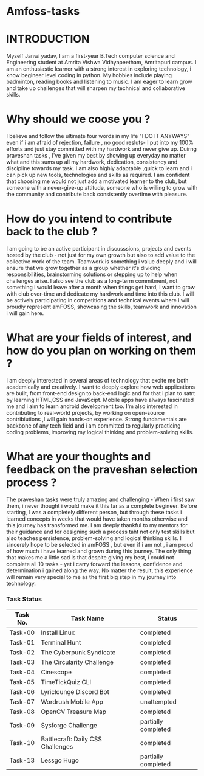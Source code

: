 # Amfoss-tasks
# INTRODUCTION
Myself Janwi yadav, I am a first-year B.Tech computer science and Engineering student at Amrita Vishwa Vidhyapeetham, Amritapuri campus. I am an enthusiastic learner with a strong interest in exploring technology, i know begineer level coding in python. My hobbies include playing badminton, reading books and listening to music. I am eager to learn grow and take up challenges that will sharpen my technical and collaborative skills.
# Why should we coose you ?
I believe and follow the ultimate four words in my life "I DO IT ANYWAYS" even if i am afraid of rejection, failure , no good resluts- I put into my 100% efforts and just stay committed with my hardwork and never give up. Duirng praveshan tasks , I've given my best by showing up everyday no matter what and this sums up all my hardwork, dedication, consistency and discipline towards my task. I am also highly adaptable ,quick to learn and i can pick up new tools, technologies and skills as required. I am confident that choosing me would not just add a motivated learner to the club, but someone with a never-give-up attitude, someone who is willing to grow with the community and contribute back consistently overtime with pleasure.
# How do you intend to contribute back to the club ?
I am going to be an active participant in discusssions, projects and events hosted by the club - not just for my own growth but also to add value to the collective work of the team. Teamwork is something i value deeply and i will ensure that we grow together as a group whether it's dividing responsibilities, brainstorming solutions or stepping up to help when challenges arise. I also see the club as a long-term commitment, not something i would leave after a month when things get hard, I want to grow with club over-time and dedicate my hardwork and time into this club. I will be actively participating in competitions and technical events where i will proudly represent amFOSS, showcasing the skills, teamwork and innovation i will gain here.
# What are your fields of interest, and how do you plan on working on them ?
I am deeply interested in several areas of technology that excite me both academically and creatively. I want to deeply explore how web applications are built, from front-end design to back-end logic and for that i plan to satrt by learning HTML,CSS and JavaScipt. Mobile apps have always fascinated me and i aim to learn android development too. I'm also interested in contributing to real-world projects, by working on open-source contribiutions ,I will gain hands-on experience. Strong fundamentals are backbone of any tech field and i am committed to regularly practicing coding problems, improving my logical thinking and problem-solving skills.
# What are your thoughts and feedback on the praveshan selection process ?
The praveshan tasks were truly amazing and challenging - When i first saw them, i never thought i would make it this far as a complete begineer. Before starting, I was a completely different person, but through these tasks i learned concepts in weeks that would have taken months otherwise and this journey has transformed me. I am deeply thankful to my mentors for their guidance and for designing such a process taht not only test skills but also teaches persistence, problem-solving and logical thinking skills. I sincerely hope to be selected in amFOSS , but even if i am not , i am proud of how much i have learned and grown during this journey. The only thing that makes me a little sad is that despite giving my best, i could not complete all 10 tasks - yet i carry forward the lessons, confidence and determination i gained along the way. No matter the result, this experience will remain very special to me as the first big step in my journey into technology.  
### Task Status  

| Task No. | Task Name                          | Status       |
|----------|------------------------------------|--------------|
| Task-00  | Install Linux                      |completed     |
| Task-01  | Terminal Hunt                      |completed     |
| Task-02  | The Cyberpunk Syndicate            |completed     |
| Task-03  | The Circularity Challenge          |completed     |
| Task-04  | Cinescope                          |completed     |
| Task-05  | TimeTickQuiz CLI                   |completed     |
| Task-06  | Lyriclounge Discord Bot            |completed     |
| Task-07  | Wordrush Mobile App                |unattempted   |
| Task-08  | OpenCV Treasure Map                |completed     |
| Task-09  | Sysforge Challenge                 |partially completed|
| Task-10  | Battlecraft: Daily CSS Challenges  |completed     |
| Task-13  | Lessgo Hugo                        |partially completed|
